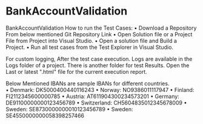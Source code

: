 # BankAccountValidation
BankAccountValidation
How to run the Test Cases:
•	Download a Repository From below mentioned Git Repository Link
•	Open Solution file or a Project File from Project into Visual Studio. 
•	Open a solution file and Build a Project.
•	Run all test cases from the Test Explorer in Visual Studio.

For custom logging, After the test case execution. Logs are available in the Logs folder of a project. 
There is another folder for test Results. Open the Last or latest ".html" file for the current execution report. 

Below Mentioned IBANs are sample IBANs for different countries.  
•	Denmark:	DK5000400440116243
•	Norway:	NO9386011117947
•	Finland:	FI2112345600000785
•	Austria:	AT611904300234573201
•	Germany:	DE91100000000123456789
•	Switzerland:	CH5604835012345678009
•	Sweden:	SE8730000000010123456789
•	Sweden:	SE4550000000058398257466
